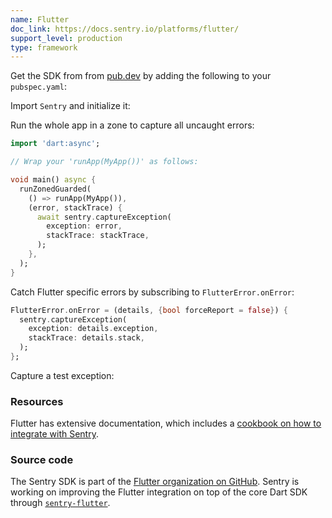```yaml
---
name: Flutter
doc_link: https://docs.sentry.io/platforms/flutter/
support_level: production
type: framework
---
```


Get the SDK from from [pub.dev](https://pub.dev/packages/sentry) by adding the following to your `pubspec.yaml`:

<PlatformContent includePath="getting-started-install" />

Import `Sentry` and initialize it:

<PlatformContent includePath="getting-started-config" />

Run the whole app in a zone to capture all uncaught errors:

```dart
import 'dart:async';

// Wrap your 'runApp(MyApp())' as follows:

void main() async {
  runZonedGuarded(
    () => runApp(MyApp()),
    (error, stackTrace) {
      await sentry.captureException(
        exception: error,
        stackTrace: stackTrace,
      );
    },
  );
}
```

Catch Flutter specific errors by subscribing to `FlutterError.onError`:

```dart
FlutterError.onError = (details, {bool forceReport = false}) {
  sentry.captureException(
    exception: details.exception,
    stackTrace: details.stack,
  );
};
```

Capture a test exception:

<PlatformContent includePath="getting-started-verify" />

### Resources

Flutter has extensive documentation, which includes a
[cookbook on how to integrate with Sentry](https://flutter.dev/docs/cookbook/maintenance/error-reporting).

### Source code

The Sentry SDK is part of the [Flutter organization on GitHub](https://github.com/flutter/sentry).
Sentry is working on improving the Flutter integration on top of the core Dart SDK
through [`sentry-flutter`](https://github.com/getsentry/sentry-flutter/).
